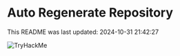 # Auto Regenerate Repository

This README was last updated: 2024-10-31 21:42:27

 ![TryHackMe](https://tryhackme.com/badge/533634)